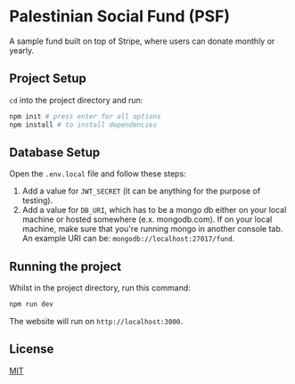 # Palestinian Social Fund (PSF)

A sample fund built on top of Stripe, where users can donate monthly or yearly.

## Project Setup

```cd``` into the project directory and run:

```bash
npm init # press enter for all options
npm install # to install dependencies
```

## Database Setup
Open the ```.env.local``` file and follow these steps:

1) Add a value for ```JWT_SECRET``` (it can be anything for the purpose of testing).
2) Add a value for ```DB_URI```, which has to be a mongo db either on your local machine or hosted somewhere (e.x. mongodb.com). If on your local machine, make sure that you're running mongo in another console tab. An example URI can be: ```mongodb://localhost:27017/fund```.

## Running the project
Whilst in the project directory, run this command:
```bash
npm run dev
```
The website will run on ```http://localhost:3000```.

## License
[MIT](https://choosealicense.com/licenses/mit/)